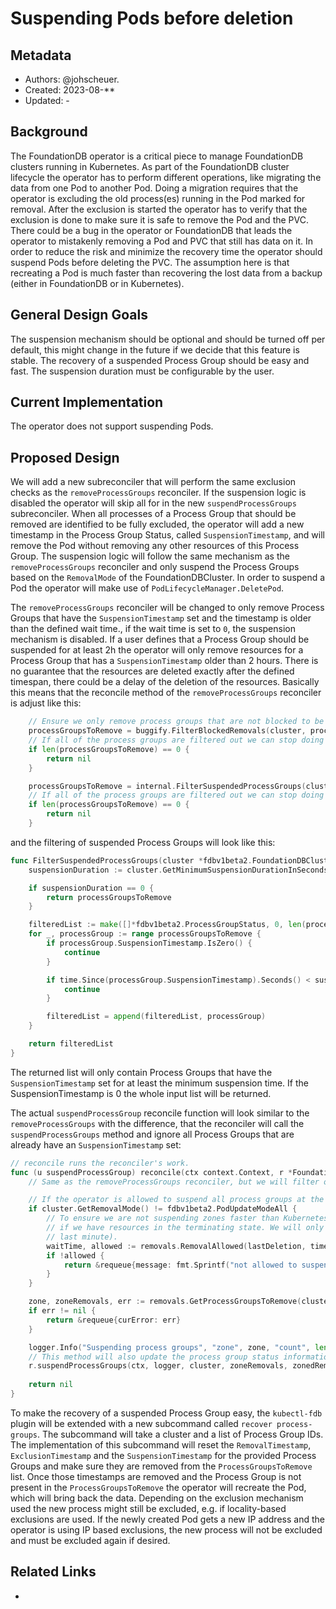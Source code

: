 # Suspending Pods before deletion

## Metadata

* Authors: @johscheuer.
* Created: 2023-08-**
* Updated: -

## Background

The FoundationDB operator is a critical piece to manage FoundationDB clusters running in Kubernetes.
As part of the FoundationDB cluster lifecycle the operator has to perform different operations, like migrating the data from one Pod to another Pod.
Doing a migration requires that the operator is excluding the old process(es) running in the Pod marked for removal.
After the exclusion is started the operator has to verify that the exclusion is done to make sure it is safe to remove the Pod and the PVC.
There could be a bug in the operator or FoundationDB that leads the operator to mistakenly removing a Pod and PVC that still has data on it.
In order to reduce the risk and minimize the recovery time the operator should suspend Pods before deleting the PVC.
The assumption here is that recreating a Pod is much faster than recovering the lost data from a backup (either in FoundationDB or in Kubernetes).

## General Design Goals

The suspension mechanism should be optional and should be turned off per default, this might change in the future if we decide that this feature is stable.
The recovery of a suspended Process Group should be easy and fast.
The suspension duration must be configurable by the user.

## Current Implementation

The operator does not support suspending Pods.

## Proposed Design

We will add a new subreconciler that will perform the same exclusion checks as the `removeProcessGroups` reconciler.
If the suspension logic is disabled the operator will skip all for in the new `suspendProcessGroups` subreconciler.
When all processes of a Process Group that should be removed are identified to be fully excluded, the operator will add a new timestamp in the Process Group Status, called `SuspensionTimestamp`, and will remove the Pod without removing any other resources of this Process Group.
The suspension logic will follow the same mechanism as the `removeProcessGroups` reconciler and only suspend the Process Groups based on the `RemovalMode` of the FoundationDBCluster.
In order to suspend a Pod the operator will make use of `PodLifecycleManager.DeletePod`.

The `removeProcessGroups` reconciler will be changed to only remove Process Groups that have the `SuspensionTimestamp` set and the timestamp is older than the defined wait time., if the wait time is set to `0`, the suspension mechanism is disabled.
If a user defines that a Process Group should be suspended for at least 2h the operator will only remove resources for a Process Group that has a `SuspensionTimestamp` older than 2 hours.
There is no guarantee that the resources are deleted exactly after the defined timespan, there could be a delay of the deletion of the resources.
Basically this means that the reconcile method of the `removeProcessGroups` reconciler is adjust like this:

```go
	// Ensure we only remove process groups that are not blocked to be removed by the buggify config.
	processGroupsToRemove = buggify.FilterBlockedRemovals(cluster, processGroupsToRemove)
	// If all of the process groups are filtered out we can stop doing the next steps.
	if len(processGroupsToRemove) == 0 {
		return nil
	}

    processGroupsToRemove = internal.FilterSuspendedProcessGroups(cluster, processGroupsToRemove)
    // If all of the process groups are filtered out we can stop doing the next steps.
    if len(processGroupsToRemove) == 0 {
        return nil
    }
```

and the filtering of suspended Process Groups will look like this:

```go
func FilterSuspendedProcessGroups(cluster *fdbv1beta2.FoundationDBCluster, processGroupsToRemove []*fdbv1beta2.ProcessGroupStatus) []*fdbv1beta2.ProcessGroupStatus {
	suspensionDuration := cluster.GetMinimumSuspensionDurationInSeconds()

	if suspensionDuration == 0 {
		return processGroupsToRemove
	}

	filteredList := make([]*fdbv1beta2.ProcessGroupStatus, 0, len(processGroupsToRemove))
	for _, processGroup := range processGroupsToRemove {
		if processGroup.SuspensionTimestamp.IsZero() {
			continue
		}

		if time.Since(processGroup.SuspensionTimestamp).Seconds() < suspensionDuration {
			continue
		}

		filteredList = append(filteredList, processGroup)
	}

	return filteredList
}
```

The returned list will only contain Process Groups that have the `SuspensionTimestamp` set for at least the minimum suspension time.
If the SuspensionTimestamp is 0 the whole input list will be returned.

The actual `suspendProcessGroup` reconcile function will look similar to the `removeProcessGroups` with the difference, that the reconciler will call the `suspendProcessGroups` method and ignore all Process Groups that are already have an `SuspensionTimestamp` set:

```go
// reconcile runs the reconciler's work.
func (u suspendProcessGroup) reconcile(ctx context.Context, r *FoundationDBClusterReconciler, cluster *fdbv1beta2.FoundationDBCluster, status *fdbv1beta2.FoundationDBStatus, logger logr.Logger) *requeue {
   	// Same as the removeProcessGroups reconciler, but we will filter out all process groups that already have an SuspensionTimestamp

	// If the operator is allowed to suspend all process groups at the same time we don't enforce any safety checks.
	if cluster.GetRemovalMode() != fdbv1beta2.PodUpdateModeAll {
		// To ensure we are not suspending zones faster than Kubernetes actually removes Pods we are adding a wait time
		// if we have resources in the terminating state. We will only block if the terminating state was recently (in the
		// last minute).
		waitTime, allowed := removals.RemovalAllowed(lastDeletion, time.Now().Unix(), cluster.GetWaitBetweenRemovalsSeconds())
		if !allowed {
			return &requeue{message: fmt.Sprintf("not allowed to suspend process groups, waiting: %v", waitTime), delay: time.Duration(waitTime) * time.Second}
		}
	}

	zone, zoneRemovals, err := removals.GetProcessGroupsToRemove(cluster.GetRemovalMode(), zonedRemovals)
	if err != nil {
		return &requeue{curError: err}
	}

	logger.Info("Suspending process groups", "zone", zone, "count", len(zoneRemovals), "deletionMode", cluster.GetRemovalMode())
	// This method will also update the process group status information.
	r.suspendProcessGroups(ctx, logger, cluster, zoneRemovals, zonedRemovals[removals.TerminatingZone])
	
	return nil
}
```

To make the recovery of a suspended Process Group easy, the `kubectl-fdb` plugin will be extended with a new subcommand called `recover process-groups`.
The subcommand will take a cluster and a list of Process Group IDs.
The implementation of this subcommand will reset the `RemovalTimestamp`, `ExclusionTimestamp` and the `SuspensionTimestamp` for the provided Process Groups and make sure they are removed from the `ProcessGroupsToRemove` list.
Once those timestamps are removed and the Process Group is not present in the `ProcessGroupsToRemove` the operator will recreate the Pod, which will bring back the data.
Depending on the exclusion mechanism used the new process might still be excluded, e.g. if locality-based exclusions are used.
If the newly created Pod gets a new IP address and the operator is using IP based exclusions, the new process will not be excluded and must be excluded again if desired.

## Related Links

-
